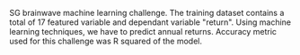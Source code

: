 SG brainwave machine learning challenge. The training dataset contains a total of 17 featured variable and dependant variable "return". Using machine learning techniques, we have to predict annual returns. Accuracy metric used for this challenge was R squared of the model.
